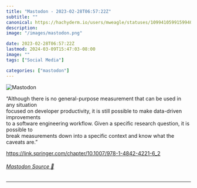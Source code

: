 ```yaml
---
title: "Mastodon - 2023-02-28T06:57:22Z"
subtitle: ""
canonical: https://hachyderm.io/users/mweagle/statuses/109941059915994083
description:
image: "/images/mastodon.png"

date: 2023-02-28T06:57:22Z
lastmod: 2024-03-09T15:47:03-08:00
image: ""
tags: ["Social Media"]

categories: ["mastodon"]
---
```

![Mastodon](/images/mastodon.png)

<p>“Although there is no general-purpose measurement that can be used in any situation <br />focused on developer productivity, it is still possible to make data-driven improvements <br />to a software engineering workflow. Given a specific research question, it is possible to <br />break measurements down into a specific context and know what the caveats are.”</p><p><a href="https://link.springer.com/chapter/10.1007/978-1-4842-4221-6_2" target="_blank" rel="nofollow noopener noreferrer" translate="no"><span class="invisible">https://</span><span class="ellipsis">link.springer.com/chapter/10.1</span><span class="invisible">007/978-1-4842-4221-6_2</span></a></p>


###### [Mastodon Source 🐘](https://hachyderm.io/@mweagle/109941059915994083)

___

